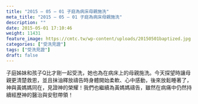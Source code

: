 ```yaml
---
title: "2015 – 05 – 01 子庭為病床母親施洗"
meta_title: "2015 – 05 – 01 子庭為病床母親施洗"
description: ""
date: 2015-05-01 17:10:46
weight: 11431
feature_image: https://cmtc.tw/wp-content/uploads/20150501baptized.jpg
categories: ["受洗見證"]
tags: ["受洗見證"]
draft: false
---
```


子庭姊妹和孩子Q比才剛一起受洗，她也為在病床上的母親施洗。今天探望時讓母親更清楚救恩，並且抹油釋放禱告時身體開始柔軟、心中感動，後來放鬆睡著了，神與黃媽媽同在，見證神的榮耀！我們也繼續為黃媽媽禱告，雖然在病痛中仍然持續經歷神的醫治與安慰帶領！
        